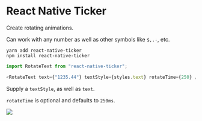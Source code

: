 # React Native Ticker

Create rotating animations.

Can work with any number as well as other symbols like `$,.-`, etc.

```
yarn add react-native-ticker
npm install react-native-ticker
```

```js
import RotateText from "react-native-ticker";

<RotateText text={"1235.44"} textStyle={styles.text} rotateTime={250} />;
```

Supply a `textStyle`, as well as `text`.

`rotateTime` is optional and defaults to `250ms`.

![](./examples.gif)
